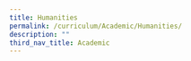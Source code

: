 ```yaml
---
title: Humanities
permalink: /curriculum/Academic/Humanities/
description: ""
third_nav_title: Academic
---
```

